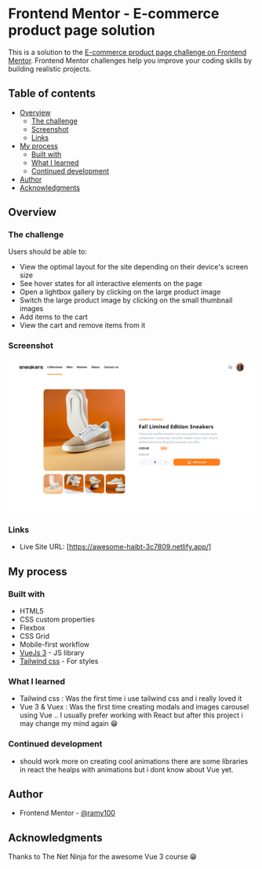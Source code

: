 # Frontend Mentor - E-commerce product page solution

This is a solution to the [E-commerce product page challenge on Frontend Mentor](https://www.frontendmentor.io/challenges/ecommerce-product-page-UPsZ9MJp6). Frontend Mentor challenges help you improve your coding skills by building realistic projects.

## Table of contents

- [Overview](#overview)
  - [The challenge](#the-challenge)
  - [Screenshot](#screenshot)
  - [Links](#links)
- [My process](#my-process)
  - [Built with](#built-with)
  - [What I learned](#what-i-learned)
  - [Continued development](#continued-development)
- [Author](#author)
- [Acknowledgments](#acknowledgments)

## Overview

### The challenge

Users should be able to:

- View the optimal layout for the site depending on their device's screen size
- See hover states for all interactive elements on the page
- Open a lightbox gallery by clicking on the large product image
- Switch the large product image by clicking on the small thumbnail images
- Add items to the cart
- View the cart and remove items from it

### Screenshot

![Screenshot](./screenshot.jpg)

### Links

- Live Site URL: [https://awesome-haibt-3c7809.netlify.app/]

## My process

### Built with

- HTML5
- CSS custom properties
- Flexbox
- CSS Grid
- Mobile-first workflow
- [VueJs 3](https://v3.vuejs.org/) - JS library
- [Tailwind css](https://tailwindcss.com/) - For styles

### What I learned

- Tailwind css : Was the first time i use tailwind css and i really loved it
- Vue 3 & Vuex : Was the first time creating modals and images carousel using Vue .. I usually prefer working with React but after this project i may change my mind again 😁

### Continued development

- should work more on creating cool animations there are some libraries in react the healps with animations but i dont know about Vue yet.

## Author

- Frontend Mentor - [@ramy100](https://www.frontendmentor.io/profile/ramy100)

## Acknowledgments

Thanks to The Net Ninja for the awesome Vue 3 course 😁
